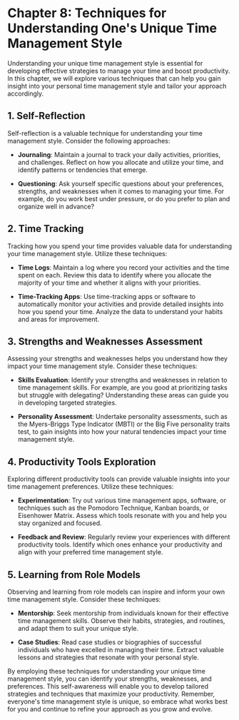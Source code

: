 Chapter 8: Techniques for Understanding One's Unique Time Management Style
==========================================================================

Understanding your unique time management style is essential for developing effective strategies to manage your time and boost productivity. In this chapter, we will explore various techniques that can help you gain insight into your personal time management style and tailor your approach accordingly.

**1. Self-Reflection**
----------------------

Self-reflection is a valuable technique for understanding your time management style. Consider the following approaches:

* **Journaling**: Maintain a journal to track your daily activities, priorities, and challenges. Reflect on how you allocate and utilize your time, and identify patterns or tendencies that emerge.

* **Questioning**: Ask yourself specific questions about your preferences, strengths, and weaknesses when it comes to managing your time. For example, do you work best under pressure, or do you prefer to plan and organize well in advance?

**2. Time Tracking**
--------------------

Tracking how you spend your time provides valuable data for understanding your time management style. Utilize these techniques:

* **Time Logs**: Maintain a log where you record your activities and the time spent on each. Review this data to identify where you allocate the majority of your time and whether it aligns with your priorities.

* **Time-Tracking Apps**: Use time-tracking apps or software to automatically monitor your activities and provide detailed insights into how you spend your time. Analyze the data to understand your habits and areas for improvement.

**3. Strengths and Weaknesses Assessment**
------------------------------------------

Assessing your strengths and weaknesses helps you understand how they impact your time management style. Consider these techniques:

* **Skills Evaluation**: Identify your strengths and weaknesses in relation to time management skills. For example, are you good at prioritizing tasks but struggle with delegating? Understanding these areas can guide you in developing targeted strategies.

* **Personality Assessment**: Undertake personality assessments, such as the Myers-Briggs Type Indicator (MBTI) or the Big Five personality traits test, to gain insights into how your natural tendencies impact your time management style.

**4. Productivity Tools Exploration**
-------------------------------------

Exploring different productivity tools can provide valuable insights into your time management preferences. Utilize these techniques:

* **Experimentation**: Try out various time management apps, software, or techniques such as the Pomodoro Technique, Kanban boards, or Eisenhower Matrix. Assess which tools resonate with you and help you stay organized and focused.

* **Feedback and Review**: Regularly review your experiences with different productivity tools. Identify which ones enhance your productivity and align with your preferred time management style.

**5. Learning from Role Models**
--------------------------------

Observing and learning from role models can inspire and inform your own time management style. Consider these techniques:

* **Mentorship**: Seek mentorship from individuals known for their effective time management skills. Observe their habits, strategies, and routines, and adapt them to suit your unique style.

* **Case Studies**: Read case studies or biographies of successful individuals who have excelled in managing their time. Extract valuable lessons and strategies that resonate with your personal style.

By employing these techniques for understanding your unique time management style, you can identify your strengths, weaknesses, and preferences. This self-awareness will enable you to develop tailored strategies and techniques that maximize your productivity. Remember, everyone's time management style is unique, so embrace what works best for you and continue to refine your approach as you grow and evolve.
